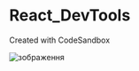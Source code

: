 # React_DevTools
Created with CodeSandbox

![зображення](https://user-images.githubusercontent.com/66317972/216990894-9d06ef7b-b3df-459c-b388-eb7d404361e9.png)
